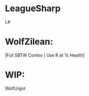 LeagueSharp
===========

L#

WolfZilean:
===========
|Full SBTW Combo | Use R at % Health|

WIP:
====
WolfUrgot
